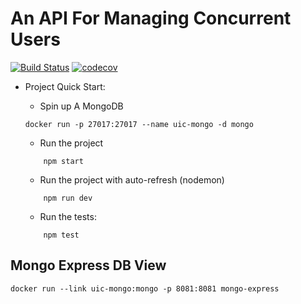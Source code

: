# An API For Managing Concurrent Users
[![Build Status](https://travis-ci.org/theandrewlane/concurrent-user-api.svg?branch=master)](https://travis-ci.org/theandrewlane/concurrent-user-api)
[![codecov](https://codecov.io/gh/theandrewlane/concurrent-user-api/branch/master/graph/badge.svg)](https://codecov.io/gh/theandrewlane/concurrent-user-api)

* Project Quick Start:

    * Spin up A MongoDB
    ```
    docker run -p 27017:27017 --name uic-mongo -d mongo

    ```
    * Run the project
    ```
        npm start
    ```

    * Run the project with auto-refresh (nodemon)
    ```
        npm run dev
    ```

    * Run the tests:
    ```
        npm test
    ```

## Mongo Express DB View

```
docker run --link uic-mongo:mongo -p 8081:8081 mongo-express
```
